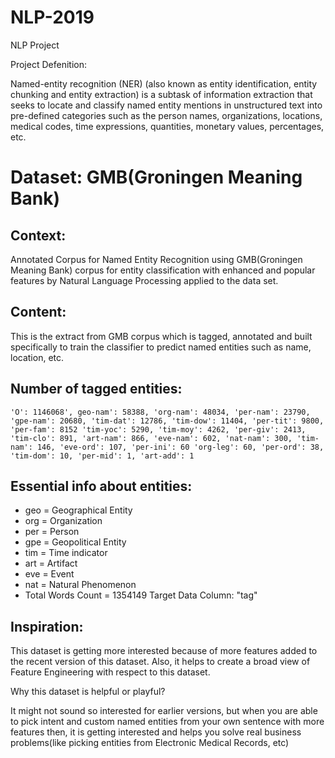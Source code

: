 # NLP-2019
NLP Project 

Project Defenition:

Named-entity recognition (NER) (also known as entity identification, entity chunking and entity extraction) is a subtask of information extraction that seeks to locate and classify named entity mentions in unstructured text into pre-defined categories such as the person names, organizations, locations, medical codes, time expressions, quantities, monetary values, percentages, etc.

# Dataset: GMB(Groningen Meaning Bank)

## Context: 
Annotated Corpus for Named Entity Recognition using GMB(Groningen Meaning Bank) corpus for entity classification with enhanced and popular features by Natural Language Processing applied to the data set.

## Content: 
This is the extract from GMB corpus which is tagged, annotated and built specifically to train the classifier to predict named entities such as name, location, etc.

## Number of tagged entities:
`'O': 1146068', geo-nam': 58388, 'org-nam': 48034, 'per-nam': 23790, 'gpe-nam': 20680, 'tim-dat': 12786, 'tim-dow': 11404, 'per-tit': 9800, 'per-fam': 8152 'tim-yoc': 5290, 'tim-moy': 4262, 'per-giv': 2413, 'tim-clo': 891, 'art-nam': 866, 'eve-nam': 602, 'nat-nam': 300, 'tim-nam': 146, 'eve-ord': 107, 'per-ini': 60 'org-leg': 60, 'per-ord': 38, 'tim-dom': 10, 'per-mid': 1, 'art-add': 1`

## Essential info about entities:

 - geo = Geographical Entity
 - org = Organization
 - per = Person
 - gpe = Geopolitical Entity
 - tim = Time indicator
 - art = Artifact
 - eve = Event
 - nat = Natural Phenomenon
 - Total Words Count = 1354149 Target Data Column: "tag"

## Inspiration: 
This dataset is getting more interested because of more features added to the recent version of this dataset. Also, it helps to create a broad view of Feature Engineering with respect to this dataset.

Why this dataset is helpful or playful?

It might not sound so interested for earlier versions, but when you are able to pick intent and custom named entities from your own sentence with more features then, it is getting interested and helps you solve real business problems(like picking entities from Electronic Medical Records, etc)
